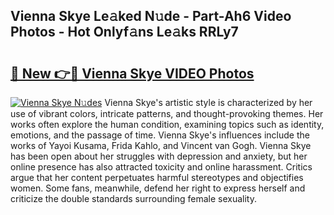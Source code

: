 ## Vienna Skye Le𝚊ked N𝚞de - Part-Ah6 Video Photos - Hot Onlyf𝚊ns Le𝚊ks RRLy7

# <h2><a href="http://ab84897.deff.icu/?id=Vienna+Skye">🔗 New 👉🔴 Vienna Skye VIDEO Photos</a></h2>

[![Vienna Skye N𝚞des](https://i.imgur.com/rIISA9y.gif)](http://ab84897.deff.icu/?id=Vienna+Skye)
Vienna Skye's artistic style is characterized by her use of vibrant colors, intricate patterns, and thought-provoking themes. Her works often explore the human condition, examining topics such as identity, emotions, and the passage of time. Vienna Skye's influences include the works of Yayoi Kusama, Frida Kahlo, and Vincent van Gogh. Vienna Skye has been open about her struggles with depression and anxiety, but her online presence has also attracted toxicity and online harassment. Critics argue that her content perpetuates harmful stereotypes and objectifies women. Some fans, meanwhile, defend her right to express herself and criticize the double standards surrounding female sexuality.
